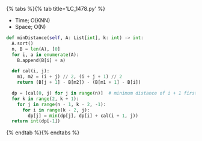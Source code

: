 {% tabs %}{% tab title='LC_1478.py' %}

* Time; O(KNN)
* Space; O(N)

```py
def minDistance(self, A: List[int], k: int) -> int:
  A.sort()
  n, B = len(A), [0]
  for i, a in enumerate(A):
    B.append(B[i] + a)

  def cal(i, j):
    m1, m2 = (i + j) // 2, (i + j + 1) // 2
    return (B[j + 1] - B[m2]) - (B[m1 + 1] - B[i])

  dp = [cal(0, j) for j in range(n)]  # minimum distance of i + 1 first house
  for k in range(2, k + 1):
    for j in range(n - 1, k - 2, -1):
      for i in range(k - 2, j):
        dp[j] = min(dp[j], dp[i] + cal(i + 1, j))
  return int(dp[-1])
```

{% endtab %}{% endtabs %}
